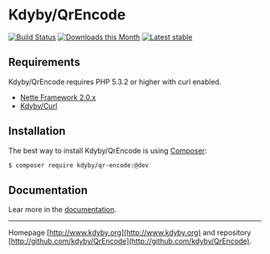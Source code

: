 Kdyby/QrEncode
======

[![Build Status](https://travis-ci.org/Kdyby/QrEncode.svg?branch=master)](https://travis-ci.org/Kdyby/QrEncode)
[![Downloads this Month](https://img.shields.io/packagist/dm/Kdyby/QrEncode.svg)](https://packagist.org/packages/Kdyby/QrEncode)
[![Latest stable](https://img.shields.io/packagist/v/kdyby/qr-encode.svg)](https://packagist.org/packages/kdyby/qr-encode)


Requirements
------------

Kdyby/QrEncode requires PHP 5.3.2 or higher with curl enabled.

- [Nette Framework 2.0.x](https://github.com/nette/nette)
- [Kdyby/Curl](https://github.com/kdyby/curl)


Installation
------------

The best way to install Kdyby/QrEncode is using  [Composer](http://getcomposer.org/):

```sh
$ composer require kdyby/qr-encode:@dev
```


Documentation
------------

Lear more in the [documentation](https://github.com/Kdyby/QrEncode/blob/master/docs/en/index.md).


-----

Homepage [http://www.kdyby.org](http://www.kdyby.org) and repository [http://github.com/kdyby/QrEncode](http://github.com/kdyby/QrEncode).
